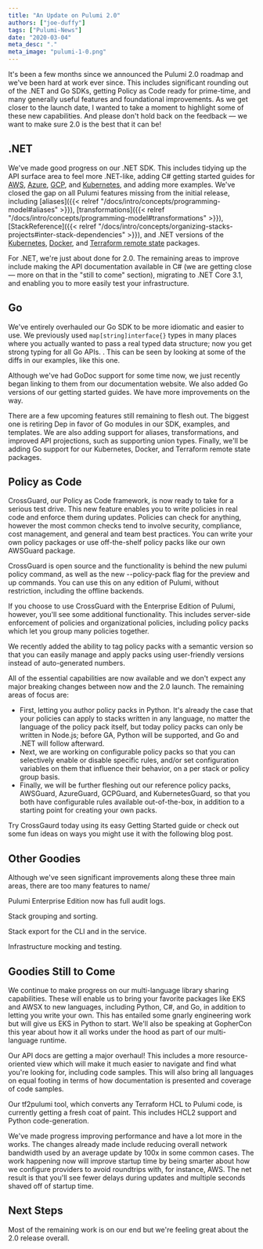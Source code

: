 ```yaml
---
title: "An Update on Pulumi 2.0"
authors: ["joe-duffy"]
tags: ["Pulumi-News"]
date: "2020-03-04"
meta_desc: "."
meta_image: "pulumi-1-0.png"
---
```


It's been a few months since we announced the Pulumi 2.0 roadmap and we've been hard at work ever since. This includes significant rounding out of the .NET and Go SDKs, getting Policy as Code ready for prime-time, and many generally useful features and foundational improvements. As we get closer to the launch date, I wanted to take a moment to highlight some of these new capabilities. And please don't hold back on the feedback &mdash; we want to make sure 2.0 is the best that it can be!

<!--more-->

## .NET

We've made good progress on our .NET SDK. This includes tidying up the API surface area to feel more .NET-like, adding C# getting started guides for [AWS](https://www.pulumi.com/docs/get-started/aws?language=csharp), [Azure](https://www.pulumi.com/docs/get-started/azure?language=csharp), [GCP](https://www.pulumi.com/docs/get-started/aws?language=csharp), and [Kubernetes](https://www.pulumi.com/docs/get-started/aws?language=csharp), and adding more examples. We've closed the gap on all Pulumi features missing from the initial release, including [aliases]({{< relref "/docs/intro/concepts/programming-model#aliases" >}}), [transformations]({{< relref "/docs/intro/concepts/programming-model#transformations" >}}), [StackReference]({{< relref "/docs/intro/concepts/organizing-stacks-projects#inter-stack-dependencies" >}}), and .NET versions of the [Kubernetes](https://github.com/pulumi/pulumi-kubernetes), [Docker](https://github.com/pulumi/pulumi-docker), and [Terraform remote state](https://github.com/pulumi/pulumi-terraform) packages.

For .NET, we're just about done for 2.0. The remaining areas to improve include making the API documentation available in C# (we are getting close &mdash; more on that in the "still to come" section), migrating to .NET Core 3.1, and enabling you to more easily test your infrastructure.

## Go

We've entirely overhauled our Go SDK to be more idiomatic and easier to use. We previously used `map[string]interface{}` types in many places where you actually wanted to pass a real typed data structure; now you get strong typing for all Go APIs. . This can be seen by looking at some of the diffs in our examples, like this one.

Although we've had GoDoc support for some time now, we just recently began linking to them from our documentation website. We also added Go versions of our getting started guides. We have more improvements on the way.

There are a few upcoming features still remaining to flesh out. The biggest one is retiring Dep in favor of Go modules in our SDK, examples, and templates. We are also adding support for aliases, transformations, and improved API projections, such as supporting union types. Finally, we'll be adding Go support for our Kubernetes, Docker, and Terraform remote state packages.

## Policy as Code

CrossGuard, our Policy as Code framework, is now ready to take for a serious test drive. This new feature enables you to write policies in real code and enforce them during updates. Policies can check for anything, however the most common checks tend to involve security, compliance, cost management, and general and team best practices. You can write your own policy packages or use off-the-shelf policy packs like our own AWSGuard package.

CrossGuard is open source and the functionality is behind the new pulumi policy command, as well as the new --policy-pack flag for the preview and up commands. You can use this on any edition of Pulumi, without restriction, including the offline backends.

If you choose to use CrossGuard with the Enterprise Edition of Pulumi, however, you'll see some additional functionality. This includes server-side enforcement of policies and organizational policies, including policy packs which let you group many policies together.

We recently added the ability to tag policy packs with a semantic version so that you can easily manage and apply packs using user-friendly versions instead of auto-generated numbers.

All of the essential capabilities are now available and we don't expect any major breaking changes between now and the 2.0 launch. The remaining areas of focus are:

* First, letting you author policy packs in Python. It's already the case that your policies can apply to stacks written in any language, no matter the language of the policy pack itself, but today policy packs can only be written in Node.js; before GA, Python will be supported, and Go and .NET will follow afterward.
* Next, we are working on configurable policy packs so that you can selectively enable or disable specific rules, and/or set configuration variables on them that influence their behavior, on a per stack or policy group basis.
* Finally, we will be further fleshing out our reference policy packs, AWSGuard, AzureGuard, GCPGuard, and KubernetesGuard, so that you both have configurable rules available out-of-the-box, in addition to a starting point for creating your own packs.

Try CrossGaurd today using its easy Getting Started guide or check out some fun ideas on ways you might use it with the following blog post. 

## Other Goodies

Although we've seen significant improvements along these three main areas, there are too many features to name/

Pulumi Enterprise Edition now has full audit logs.

Stack grouping and sorting.

Stack export for the CLI and in the service.

Infrastructure mocking and testing.

## Goodies Still to Come

We continue to make progress on our multi-language library sharing capabilities. These will enable us to bring your favorite packages like EKS and AWSX to new languages, including Python, C#, and Go, in addition to letting you write your own. This has entailed some gnarly engineering work but will give us EKS in Python to start. We'll also be speaking at GopherCon this year about how it all works under the hood as part of our multi-language runtime.

Our API docs are getting a major overhaul! This includes a more resource-oriented view which will make it much easier to navigate and find what you're looking for, including code samples. This will also bring all languages on equal footing in terms of how documentation is presented and coverage of code samples.

Our tf2pulumi tool, which converts any Terraform HCL to Pulumi code, is currently getting a fresh coat of paint. This includes HCL2 support and Python code-generation.

We've made progress improving performance and have a lot more in the works. The changes already made include reducing overall network bandwidth used by an average update by 100x in some common cases. The work happening now will improve startup time by being smarter about how we configure providers to avoid roundtrips with, for instance, AWS. The net result is that you'll see fewer delays during updates and multiple seconds shaved off of startup time.

## Next Steps

Most of the remaining work is on our end but we're feeling great about the 2.0 release overall.
